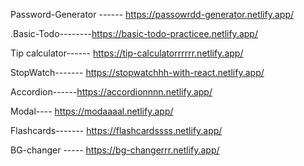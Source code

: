 Password-Generator ------ https://passowrdd-generator.netlify.app/

.Basic-Todo--------https://basic-todo-practicee.netlify.app/ 

Tip calculator------ https://tip-calculatorrrrrr.netlify.app/

StopWatch------- https://stopwatchhh-with-react.netlify.app/

Accordion------https://accordionnnn.netlify.app/

Modal---- https://modaaaal.netlify.app/

Flashcards------- https://flashcardssss.netlify.app/

BG-changer ----- https://bg-changerrr.netlify.app/


